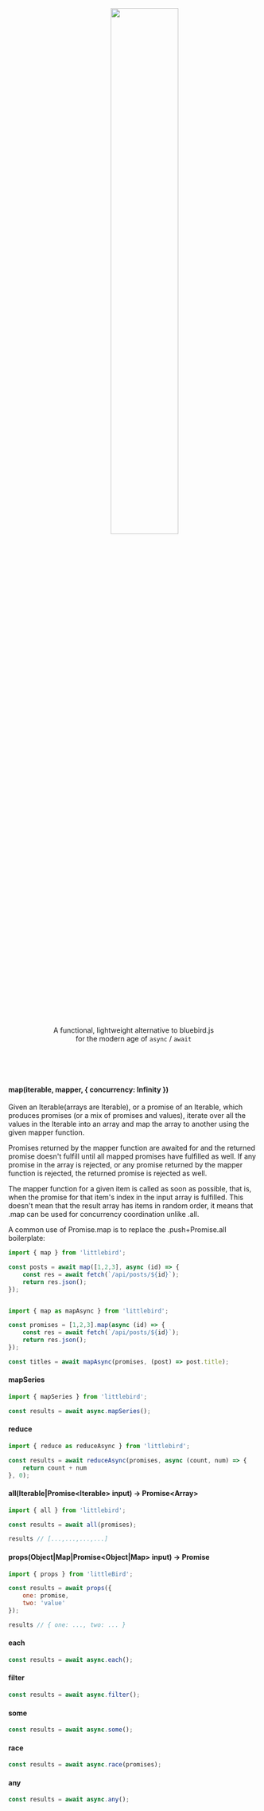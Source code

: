 <div align="center">
<div>
  &nbsp;&nbsp;&nbsp;&nbsp;&nbsp;&nbsp;&nbsp;&nbsp;&nbsp;&nbsp;&nbsp;<img width="52%" src="http://oi63.tinypic.com/206iro8.jpg" />
</div>

<p>A functional, lightweight alternative to bluebird.js<br>for the modern age of <code>async</code> / <code>await</code> </p> 
</div>



<br><br><br>


#### map(iterable, mapper, { concurrency: Infinity })
Given an Iterable(arrays are Iterable), or a promise of an Iterable, which produces promises (or a mix of promises and values), iterate over all the values in the Iterable into an array and map the array to another using the given mapper function.

Promises returned by the mapper function are awaited for and the returned promise doesn't fulfill until all mapped promises have fulfilled as well. If any promise in the array is rejected, or any promise returned by the mapper function is rejected, the returned promise is rejected as well.

The mapper function for a given item is called as soon as possible, that is, when the promise for that item's index in the input array is fulfilled. This doesn't mean that the result array has items in random order, it means that .map can be used for concurrency coordination unlike .all.

A common use of Promise.map is to replace the .push+Promise.all boilerplate:




```js
import { map } from 'littlebird';

const posts = await map([1,2,3], async (id) => {
    const res = await fetch(`/api/posts/${id}`);
    return res.json();
});
```

```js

import { map as mapAsync } from 'littlebird';

const promises = [1,2,3].map(async (id) => {
    const res = await fetch(`/api/posts/${id}`);
    return res.json();
});

const titles = await mapAsync(promises, (post) => post.title);
```


#### mapSeries

```js
import { mapSeries } from 'littlebird';

const results = await async.mapSeries();
```

#### reduce

```js
import { reduce as reduceAsync } from 'littlebird';

const results = await reduceAsync(promises, async (count, num) => {
    return count + num
}, 0);
```

#### all(Iterable<any>|Promise<Iterable<any>> input) -> Promise<Array<any>>

```js
import { all } from 'littlebird';

const results = await all(promises);

results // [...,...,...,...]
```

#### props(Object|Map|Promise<Object|Map> input) -> Promise

```js
import { props } from 'littleBird';

const results = await props({
    one: promise,
    two: 'value'
});

results // { one: ..., two: ... }
```


#### each

```js
const results = await async.each();
```

#### filter

```js
const results = await async.filter();
```

#### some

```js
const results = await async.some();
```

#### race

```js
const results = await async.race(promises);
```

#### any

```js
const results = await async.any();
```
